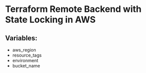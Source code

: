 # Terraform Remote Backend with State Locking in AWS 

## Variables:

- aws_region
- resource_tags
- environment
- bucket_name
